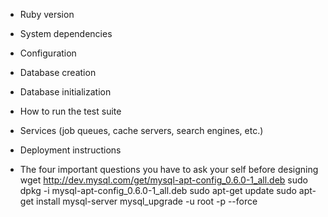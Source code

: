 * Ruby version

* System dependencies

* Configuration

* Database creation

* Database initialization

* How to run the test suite

* Services (job queues, cache servers, search engines, etc.)

* Deployment instructions

* The four important questions you have to ask your self before designing
wget http://dev.mysql.com/get/mysql-apt-config_0.6.0-1_all.deb
sudo dpkg -i mysql-apt-config_0.6.0-1_all.deb
sudo apt-get update
sudo apt-get install mysql-server
mysql_upgrade -u root -p --force
